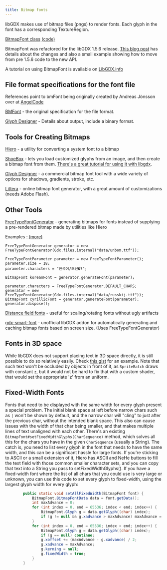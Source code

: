 ```yaml
---
title: Bitmap fonts
---
```

libGDX makes use of bitmap files (pngs) to render fonts.  Each glyph in the font has a corresponding TextureRegion.

[BitmapFont class](http://libgdx.badlogicgames.com/nightlies/docs/api/com/badlogic/gdx/graphics/g2d/BitmapFont.html) [(code)](https://github.com/libgdx/libgdx/blob/master/gdx/src/com/badlogic/gdx/graphics/g2d/BitmapFont.java)

BitmapFont was refactored for the libGDX 1.5.6 release. [This blog post](https://web.archive.org/web/20200928220256/https://www.badlogicgames.com/wordpress/?p=3658) has details about the changes and also a small example showing how to move from pre 1.5.6 code to the new API.

A tutorial on using BitmapFont is available on [LibGDX.info](https://libgdxinfo.wordpress.com/basic-label/)

## File format specifications for the font file

References point to bmFont being originally created by Andreas Jönsson over at [AngelCode](http://www.angelcode.com/)

[BMFont](http://www.angelcode.com/products/bmfont/doc/file_format.html) - the original specification for the file format.

[Glyph Designer](http://web.archive.org/web/20160830115758/https://71squared.com/blog/bitmap-font-file-format) - Details about output, include a binary format.


## Tools for Creating Bitmaps

[Hiero](/wiki/tools/hiero) - a utility for converting a system font to a bitmap

[ShoeBox](http://renderhjs.net/shoebox/)  - lets you load customized glyphs from an image, and then create a bitmap font from them. [There's a great tutorial for using it with libgdx](https://www.youtube.com/watch?v=dxPf1M7YORU&feature=youtu.be).

[Glyph Designer](http://71squared.com/en/glyphdesigner) - a commercial bitmap font tool with a wide variety of options for shadows, gradients, stroke, etc.

[Littera](http://kvazars.com/littera) - online bitmap font generator, with a great amount of customizations (needs Adobe Flash).

## Other Tools

[FreeTypeFontGenerator](https://web.archive.org/web/20200423064636/ttp://www.badlogicgames.com/wordpress/?p=2300) - generating bitmaps for fonts instead of supplying a pre-rendered bitmap made by utilities like Hiero

Examples
: [(more)](https://github.com/libgdx/libgdx/blob/master/tests/gdx-tests/src/com/badlogic/gdx/tests/extensions/InternationalFontsTest.java)

	FreeTypeFontGenerator generator = new FreeTypeFontGenerator(Gdx.files.internal("data/unbom.ttf"));

	FreeTypeFontParameter parameter = new FreeTypeFontParameter();
	parameter.size = 18;
	parameter.characters = "한국어/조선�?";

	BitmapFont koreanFont = generator.generateFont(parameter);

	parameter.characters = FreeTypeFontGenerator.DEFAULT_CHARS;
	generator = new FreeTypeFontGenerator(Gdx.files.internal("data/russkij.ttf"));
	BitmapFont cyrillicFont = generator.generateFont(parameter);
	generator.dispose();



[Distance field fonts](/wiki/graphics/2d/fonts/distance-field-fonts) - useful for scaling/rotating fonts without ugly artifacts

[gdx-smart-font](https://github.com/jrenner/gdx-smart-font) - unofficial libGDX addon for automatically generating and caching bitmap fonts based on screen size. (Uses FreeTypeFontGenerator)

## Fonts in 3D space
While libGDX does not support placing text in 3D space directly, it is still possible to do so relatively easily. Check [this gist](https://gist.github.com/Darkyenus/e9427b0655816d2a521227cb9313d303) for an example. Note that such text won't be occluded by objects in front of it, as `SpriteBatch` draws with constant `z`, but it would not be hard to fix that with a custom shader, that would set the appropriate 'z' from an uniform.

## Fixed-Width Fonts
Fonts that need to be displayed with the same width for every glyph present a special problem. The initial blank space at left before narrow chars such as `|` won't be shown by default, and the narrow char will "cling" to just after the previous char, without the intended blank space. This also can cause issues with the width of that char being smaller, and that makes multiple lines of text unaligned with each other. There's an existing `BitmapFont#setFixedWidthGlyphs(CharSequence)` method, which solves all this for the chars you have in the given `CharSequence` (usually a String). The catch is, you need to list every glyph in the font that needs to have the same width, and this can be a significant hassle for large fonts. If you're sticking to ASCII or a small extension of it, Hiero has ASCII and NeHe buttons to fill the text field with those common smaller character sets, and you can copy that text into a String you pass to setFixedWidthGlyphs(). If you have a fixed-width font where the list of all chars that you could use is very large or unknown, you can use this code to set every glyph to fixed-width, using the largest glyph width for every glyph:
```java
        public static void setAllFixedWidth(BitmapFont font) {
            BitmapFont.BitmapFontData data = font.getData();
            int maxAdvance = 0;
            for (int index = 0, end = 65536; index < end; index++) {
                BitmapFont.Glyph g = data.getGlyph((char) index);
                if (g != null && g.xadvance > maxAdvance) maxAdvance = g.xadvance;
            }
            for (int index = 0, end = 65536; index < end; index++) {
                BitmapFont.Glyph g = data.getGlyph((char) index);
                if (g == null) continue;
                g.xoffset += (maxAdvance - g.xadvance) / 2;
                g.xadvance = maxAdvance;
                g.kerning = null;
                g.fixedWidth = true;
            }
        }
```
